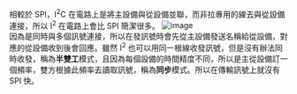 相較於 SPI，I<sup>2</sup>C 在電路上是將主設備與從設備並聯，而非拉專用的線去與從設備連接，所以 I<sup>2</sup> 在電路上會比 SPI 簡潔很多。
![image](https://upload.wikimedia.org/wikipedia/commons/thumb/3/3e/I2C.svg/1920px-I2C.svg.png)\
因為是同時與多個訊號連接，所以在發訊號時會先從主設備發送名稱給從設備，對應的從設備收到後會回應。雖然 I<sup>2</sup> 也可以用同一根線收發訊號，但是沒有辦法同時收發，稱為**半雙工**模式，且因為每個設備的時間精度不同，所以是主從設備訂一個頻率，雙方根據此頻率去讀取訊號，稱為**同步**模式。所以在傳輸訊號上就沒有 SPI 快。

